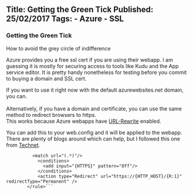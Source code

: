 Title: Getting the Green Tick
Published: 25/02/2017
Tags:
    - Azure
    - SSL
---
### Getting the Green Tick

<p>How to avoid the grey circle of indifference</p>

<p>Azure provides you a free ssl cert if you are using their webapp. 
I am guessing it is mostly for securing access to tools like Kudu and the App service editor.
It is pretty handy nonetheless for testing before you commit to buying a domain and SSL cert.</p>

If you want to use it right now with the default azurewebsites.net domain, you can.<br>
<br>
Alternatively, if you have a domain and certificate, you can use the same method to redirect browsers to https.<br>
This works because Azure webapps have [URL-Rewrite](https://www.iis.net/learn/extensions/url-rewrite-module/url-rewrite-module-configuration-reference) enabled.<br>

You can add this to your web.config and it will be applied to the webapp.<br>
There are plenty of blogs around which can help, but I followed this one from [Technet](https://blogs.technet.microsoft.com/dawiese/2016/06/07/redirect-from-http-to-https-using-the-iis-url-rewrite-module/).<br>
```<rule name="Redirect to https">
          <match url="(.*)"/>
            <conditions>
              <add input="{HTTPS}" pattern="Off"/>
            </conditions>
            <action type="Redirect" url="https://{HTTP_HOST}/{R:1}" redirectType="Permanent" />
        </rule>```